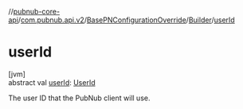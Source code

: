 //[pubnub-core-api](../../../../index.md)/[com.pubnub.api.v2](../../index.md)/[BasePNConfigurationOverride](../index.md)/[Builder](index.md)/[userId](user-id.md)

# userId

[jvm]\
abstract val [userId](user-id.md): [UserId](../../../com.pubnub.api/-user-id/index.md)

The user ID that the PubNub client will use.
